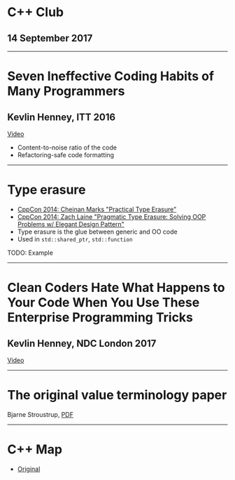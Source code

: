 <!-- page_number: true -->
<!-- $theme: default -->

# C++ Club

## 14 September 2017

---

# Seven Ineffective Coding Habits of Many Programmers

## Kevlin Henney, ITT 2016

[Video](https://www.youtube.com/watch?v=ZsHMHukIlJY)

* Content-to-noise ratio of the code
* Refactoring-safe code formatting

---

# Type erasure

* [CppCon 2014: Cheinan Marks "Practical Type Erasure"](https://www.youtube.com/watch?v=5PZVuUzP34g)
* [CppCon 2014: Zach Laine "Pragmatic Type Erasure: Solving OOP Problems w/ Elegant Design Pattern"](https://www.youtube.com/watch?v=0I0FD3N5cgM)
* Type erasure is the glue between generic and OO code
* Used in `std::shared_ptr`, `std::function`

TODO: Example

---

# Clean Coders Hate What Happens to Your Code When You Use These Enterprise Programming Tricks

## Kevlin Henney, NDC London 2017

[Video](https://www.youtube.com/watch?v=FyCYva9DhsI)

---

# The original value terminology paper

Bjarne Stroustrup, [PDF](http://www.stroustrup.com/terminology.pdf)

---

# C++ Map

* [Original](http://cppmap.jimblog.me/cppmap_v3.png)
